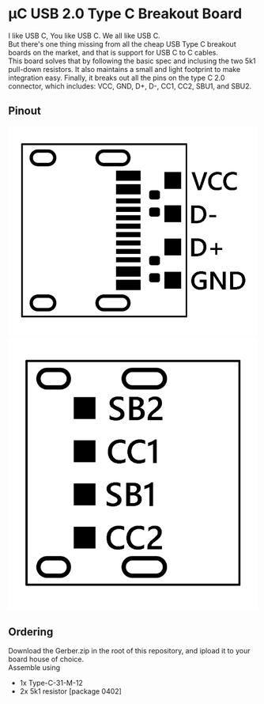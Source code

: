 #  µC USB 2.0 Type C Breakout Board
I like USB C, You like USB C. We all like USB C.  
But there's one thing missing from all the cheap USB Type C breakout boards on the market, and that is support for USB C to C cables.  
This board solves that by following the basic spec and inclusing the two 5k1 pull-down resistors. It also maintains a small and light footprint to make integration easy. Finally, it breaks out all the pins on the type C 2.0 connector, which includes: VCC, GND, D+, D-, CC1, CC2, SBU1, and SBU2.

## Pinout
![TOP](./images/TOP.png)
![BOTTOM](./images/BOTTOM.png)

## Ordering
Download the Gerber.zip in the root of this repository, and ipload it to your board house of choice.  
Assemble using
- 1x Type-C-31-M-12
- 2x 5k1 resistor [package 0402]